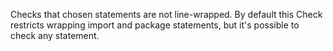 Checks that chosen statements are not line-wrapped. By default this
Check restricts wrapping import and package statements, but it's
possible to check any statement.
